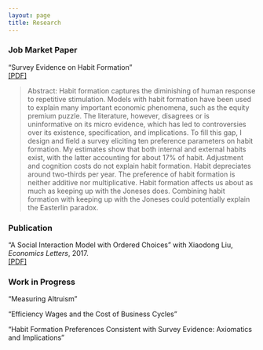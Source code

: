 ```yaml
---
layout: page
title: Research
---
```


### Job Market Paper
“Survey Evidence on Habit Formation”  
[[PDF]](/research/habit_survey/survey_evidence_on_habit_formation.pdf) 
> Abstract: Habit formation captures the diminishing of human response to repetitive stimulation. Models with habit formation have been used to explain many important economic phenomena, such as the equity premium puzzle. The literature, however, disagrees or is uninformative on its micro evidence, which has led to controversies over its existence, specification, and implications. To fill this gap, I design and field a survey eliciting ten preference parameters on habit formation. My estimates show that both internal and external habits exist, with the latter accounting for about 17% of habit. Adjustment and cognition costs do not explain habit formation. Habit depreciates around two-thirds per year. The preference of habit formation is neither additive nor multiplicative. Habit formation affects us about as much as keeping up with the Joneses does. Combining habit formation with keeping up with the Joneses could potentially explain the Easterlin paradox.


### Publication
“A Social Interaction Model with Ordered Choices” with Xiaodong Liu, *Economics Letters*, 2017.  
[[PDF]](/research/ordered_choice/social_interactions_with_ordered_choices.pdf)

### Work in Progress
“Measuring Altruism”

“Efficiency Wages and the Cost of Business Cycles”

“Habit Formation Preferences Consistent with Survey Evidence: Axiomatics and Implications”



